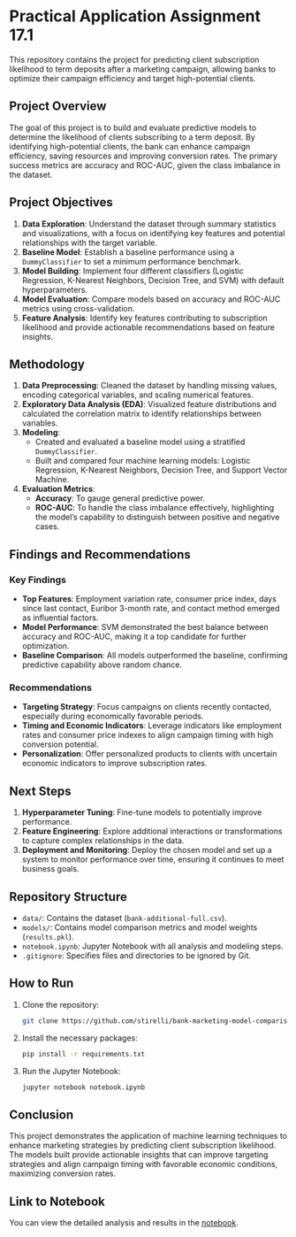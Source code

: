 # Practical Application Assignment 17.1

This repository contains the project for predicting client subscription likelihood to term deposits after a marketing campaign, allowing banks to optimize their campaign efficiency and target high-potential clients.

## Project Overview

The goal of this project is to build and evaluate predictive models to determine the likelihood of clients subscribing to a term deposit. By identifying high-potential clients, the bank can enhance campaign efficiency, saving resources and improving conversion rates. The primary success metrics are accuracy and ROC-AUC, given the class imbalance in the dataset.

## Project Objectives
1. **Data Exploration**: Understand the dataset through summary statistics and visualizations, with a focus on identifying key features and potential relationships with the target variable.
2. **Baseline Model**: Establish a baseline performance using a `DummyClassifier` to set a minimum performance benchmark.
3. **Model Building**: Implement four different classifiers (Logistic Regression, K-Nearest Neighbors, Decision Tree, and SVM) with default hyperparameters.
4. **Model Evaluation**: Compare models based on accuracy and ROC-AUC metrics using cross-validation.
5. **Feature Analysis**: Identify key features contributing to subscription likelihood and provide actionable recommendations based on feature insights.

## Methodology
1. **Data Preprocessing**: Cleaned the dataset by handling missing values, encoding categorical variables, and scaling numerical features.
2. **Exploratory Data Analysis (EDA)**: Visualized feature distributions and calculated the correlation matrix to identify relationships between variables.
3. **Modeling**:
   - Created and evaluated a baseline model using a stratified `DummyClassifier`.
   - Built and compared four machine learning models: Logistic Regression, K-Nearest Neighbors, Decision Tree, and Support Vector Machine.
4. **Evaluation Metrics**:
   - **Accuracy**: To gauge general predictive power.
   - **ROC-AUC**: To handle the class imbalance effectively, highlighting the model’s capability to distinguish between positive and negative cases.

## Findings and Recommendations
### Key Findings
- **Top Features**: Employment variation rate, consumer price index, days since last contact, Euribor 3-month rate, and contact method emerged as influential factors.
- **Model Performance**: SVM demonstrated the best balance between accuracy and ROC-AUC, making it a top candidate for further optimization.
- **Baseline Comparison**: All models outperformed the baseline, confirming predictive capability above random chance.

### Recommendations
- **Targeting Strategy**: Focus campaigns on clients recently contacted, especially during economically favorable periods.
- **Timing and Economic Indicators**: Leverage indicators like employment rates and consumer price indexes to align campaign timing with high conversion potential.
- **Personalization**: Offer personalized products to clients with uncertain economic indicators to improve subscription rates.

## Next Steps
1. **Hyperparameter Tuning**: Fine-tune models to potentially improve performance.
2. **Feature Engineering**: Explore additional interactions or transformations to capture complex relationships in the data.
3. **Deployment and Monitoring**: Deploy the chosen model and set up a system to monitor performance over time, ensuring it continues to meet business goals.

## Repository Structure

- `data/`: Contains the dataset (`bank-additional-full.csv`).
- `models/`: Contains model comparison metrics and model weights (`results.pkl`).
- `notebook.ipynb`: Jupyter Notebook with all analysis and modeling steps.
- `.gitignore`: Specifies files and directories to be ignored by Git.

## How to Run

1. Clone the repository:

   ```bash
   git clone https://github.com/stirelli/bank-marketing-model-comparison.git

2. Install the necessary packages:

   ```bash
   pip install -r requirements.txt

3. Run the Jupyter Notebook:

   ```bash
   jupyter notebook notebook.ipynb

## Conclusion

This project demonstrates the application of machine learning techniques to enhance marketing strategies by predicting client subscription likelihood. The models built provide actionable insights that can improve targeting strategies and align campaign timing with favorable economic conditions, maximizing conversion rates.

## Link to Notebook

You can view the detailed analysis and results in the [notebook](https://github.com/stirelli/bank-marketing-model-comparison/blob/main/notebook.ipynb).